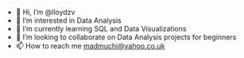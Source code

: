 - 👋 Hi, I’m @lloydzv
- 👀 I’m interested in Data Analysis
- 🌱 I’m currently learning SQL and Data Visualizations
- 💞️ I’m looking to collaborate on Data Analysis projects for beginners
- 📫 How to reach me madmuchi@yahoo.co.uk

<!---
lloydzv/lloydzv is a ✨ special ✨ repository because its `README.md` (this file) appears on your GitHub profile.
You can click the Preview link to take a look at your changes.
--->
